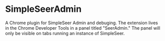 SimpleSeerAdmin
===============

A Chrome plugin for SimpleSeer Admin and debuging. The extension lives in
the Chrome Developer Tools in a panel titled "SeerAdmin." The panel will
only be visible on tabs running an instance of SimpleSeer.
